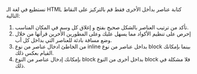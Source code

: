 نستطيع في لغة الـ HTML كتابة عناصر بدأخل الأخرى فقط قم بالتركيز على النقاط التالية:
1. تأكد من ترتيب العناصر بالشكل صحيح بفتح و إغلاق كل وسم في المكان المناسب.
2. إحرص على تنظيم الأكواد مما يسهل عليك وعلى المطورين الأخرين قرأتها من خلال وضع مسافة بادئة للعناصر التي بداخل كل أب.
3. من الخاطئ ادخال عناصر من نوع inline بداخل عناصر من نوع block بينما بإمكانك القيام بعكس ذلك.
4. بإمكانك إدخال عناصر من النوع block بداخل أخرى من النوع block فلا مشكلة في ذلك.
